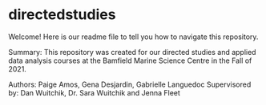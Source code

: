 # directedstudies


Welcome! Here is our readme file to tell you how to navigate this repository. 


Summary: This repository was created for our directed studies and applied data analysis courses at the Bamfield Marine Science Centre in the Fall of 2021. 

Authors: Paige Amos, Gena Desjardin, Gabrielle Languedoc
Supervisored by: Dan Wuitchik, Dr. Sara Wuitchik and Jenna Fleet

